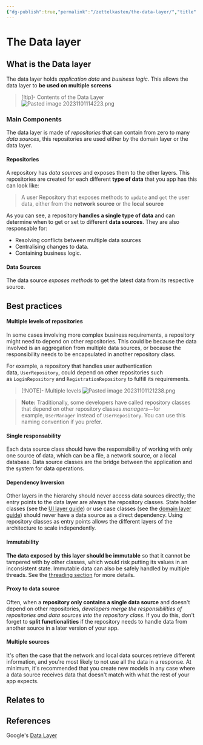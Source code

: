 ```yaml
---
{"dg-publish":true,"permalink":"/zettelkasten/the-data-layer/","title":"The Data layer","tags":["status/todo","core/tech/fundamentals/design-patterns"],"created":"2023-10-27T17:57:52.853+01:00"}
---
```



# The Data layer


## What is the Data layer

The data layer holds _application data_ and _business logic_. This allows the data layer to **be used on multiple screens**

> [!tip]- Contents of the Data Layer
> ![Pasted image 20231101114223.png](/img/user/Files/Pasted%20image%2020231101114223.png)


### Main Components

The data layer is made of _repositories_ that can contain from zero to many _data sources_, this repositories are used either by the domain layer or the data layer.
#### Repositories

A repository has _data sources_ and exposes them to the other layers. This repositories are created for each different **type of data** that you app has this can look like:

> A user Repository that exposes methods to `update` and `get` the user data, either from the **network source** or the **local source**

As you can see, a repository **handles a single type of data** and can determine when to get or set to different **data sources**. They are also responsable for:

- Resolving conflicts between multiple data sources
- Centralising changes to data.
- Containing business logic.

#### Data Sources

The data source _exposes methods_ to get the latest data from its respective source. 

## Best practices

#### Multiple levels of repositories

In some cases involving more complex business requirements, a repository might need to depend on other repositories. This could be because the data involved is an aggregation from multiple data sources, or because the responsibility needs to be encapsulated in another repository class.

For example, a repository that handles user authentication data, `UserRepository`, could depend on other repositories such as `LoginRepository` and `RegistrationRepository` to fulfill its requirements.


> [!NOTE]- Multiple levels
>  ![Pasted image 20231101121238.png](/img/user/Files/Pasted%20image%2020231101121238.png)

> **Note:** Traditionally, some developers have called repository classes that depend on other repository classes _managers_—for example, `UserManager` instead of `UserRepository`. You can use this naming convention if you prefer.


#### Single responsability
Each data source class should have the responsibility of working with only one source of data, which can be a file, a network source, or a local database. Data source classes are the bridge between the application and the system for data operations.

#### Dependency Inversion

Other layers in the hierarchy should never access data sources directly; the entry points to the data layer are always the repository classes. State holder classes (see the [UI layer guide](https://developer.android.com/jetpack/guide/ui-layer#state-holders)) or use case classes (see the [domain layer guide](https://developer.android.com/jetpack/guide/domain-layer)) should never have a data source as a direct dependency. Using repository classes as entry points allows the different layers of the architecture to scale independently.

#### Immutability
**The data exposed by this layer should be immutable** so that it cannot be tampered with by other classes, which would risk putting its values in an inconsistent state. Immutable data can also be safely handled by multiple threads. See the [threading section](https://developer.android.com/topic/architecture/data-layer#threading) for more details.

#### Proxy to data source

Often, when a **repository only contains a single data source** and doesn't depend on other repositories, _developers merge the responsibilities of repositories and data sources into the repository class_. If you do this, don't forget to **split functionalities** if the repository needs to handle data from another source in a later version of your app.

#### Multiple sources

It's often the case that the network and local data sources retrieve different information, and you're most likely to not use all the data in a response.  At minimum, it's recommended that you create new models in any case where a data source receives data that doesn't match with what the rest of your app expects.


## Relates to
## References

Google's [Data Layer](https://developer.android.com/topic/architecture/data-layer)